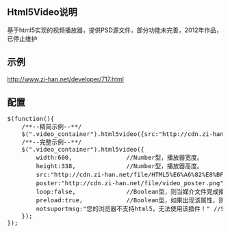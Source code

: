 ## Html5Video说明
基于html5实现的视频播放器，提供PSD源文件，部分功能未完善，2012年作品，已停止维护

## 示例
http://www.zi-han.net/developer/717.html

## 配置
<pre>$(function(){
	/**--精简示例--**/
	$(".video_container").html5video({src:"http://cdn.zi-han.net/file/HTML5%E6%A6%82%E8%BF%B0.mp4"});
	/**--完整示例--**/
	$(".video_container").html5video({
		width:600,               //Number型，播放器宽度。
		height:338,              //Number型，播放器高度。
		src:"http://cdn.zi-han.net/file/HTML5%E6%A6%82%E8%BF%B0.mp4",//String型，必填项！要播放的视频的 URL。
		poster:"http://cdn.zi-han.net/file/video_poster.png",//String型，在视频播放之前所显示的图片的 URL。
		loop:false,              //Boolean型，则当媒介文件完成播放后再次开始播放。
		preload:true,            //Boolean型，如果出现该属性，则视频在页面加载时进行加载，并预备播放。
		notsuportmsg:"您的浏览器不支持html5，无法使用该插件！" //String型，浏览器不支持video标签时的提示，可使用html标签。
	});
});</pre>
